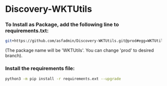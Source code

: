 # Discovery-WKTUtils

### To Install as Package, add the following line to requirements.txt:

```bash
git+https://github.com/asfadmin/Discovery-WKTUtils.git@prod#egg=WKTUtils
```

(The package name will be 'WKTUtils'. You can change 'prod' to desired branch).

### Install the requirements file:

```bash
python3 -m pip install -r requirements.ext --upgrade
```
